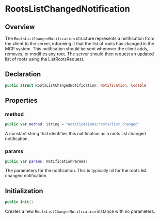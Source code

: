 # RootsListChangedNotification

## Overview

The `RootsListChangedNotification` structure represents a notification from the client to the server, informing it that the list of roots has changed in the MCP system. This notification should be sent whenever the client adds, removes, or modifies any root. The server should then request an updated list of roots using the ListRootsRequest.

## Declaration

```swift
public struct RootsListChangedNotification: Notification, Codable
```

## Properties

### method

```swift
public var method: String = "notifications/roots/list_changed"
```

A constant string that identifies this notification as a roots list changed notification.

### params

```swift
public var params: NotificationParams?
```

The parameters for the notification. This is typically nil for the roots list changed notification.

## Initialization

```swift
public init()
```

Creates a new `RootsListChangedNotification` instance with no parameters.
